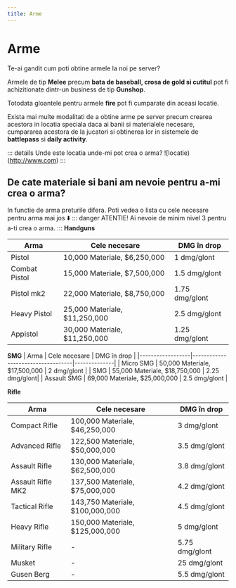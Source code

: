 ```yaml
---
title: Arme
---
```


# Arme

Te-ai gandit cum poti obtine armele la noi pe server? 

Armele de tip **Melee** precum **bata de baseball, crosa de gold si cutitul** pot fi achizitionate dintr-un business de tip **Gunshop**.

Totodata gloantele pentru armele **fire** pot fi cumparate din aceasi locatie.

Exista mai multe modalitati de a obtine arme pe server precum crearea acestora in locatia speciala daca ai banii si materialele necesare, cumpararea acestora de la jucatori si obtinerea lor in sistemele de **battlepass** si **daily activity**.

::: details Unde este locatia unde-mi pot crea o arma?
![locatie)(http://www.com)
:::

## De cate materiale si bani am nevoie pentru a-mi crea o arma?

In functie de arma preturile difera. Poti vedea o lista cu cele necesare pentru arma mai jos ⬇️
::: danger ATENTIE!
Ai nevoie de minim nivel 3 pentru a-ti crea o arma.
:::
**Handguns**

| Arma             | Cele necesare                     | DMG în drop  |
|------------------|-----------------------------------|--------------|
| Pistol           | 10,000 Materiale, $6,250,000       | 1 dmg/glont  |
| Combat Pistol    | 15,000 Materiale, $7,500,000       | 1.5 dmg/glont|
| Pistol mk2       | 22,000 Materiale, $8,750,000       | 1.75 dmg/glont|
| Heavy Pistol     | 25,000 Materiale, $11,250,000      | 2.5 dmg/glont |
| Appistol         | 30,000 Materiale, $11,250,000      | 1.25 dmg/glont|

**SMG**
| Arma             | Cele necesare                     | DMG în drop  |
|------------------|-----------------------------------|--------------|
| Micro SMG        | 50,000 Materiale, $17,500,000      | 2 dmg/glont  |
| SMG              | 55,000 Materiale, $18,750,000      | 2.25 dmg/glont|
| Assault SMG      | 69,000 Materiale, $25,000,000      | 2.5 dmg/glont |

**Rifle**

| Arma               | Cele necesare                         | DMG în drop  |
|--------------------|---------------------------------------|--------------|
| Compact Rifle      | 100,000 Materiale, $46,250,000        | 3 dmg/glont  |
| Advanced Rifle     | 122,500 Materiale, $50,000,000        | 3.5 dmg/glont|
| Assault Rifle      | 130,000 Materiale, $62,500,000        | 3.8 dmg/glont|
| Assault Rifle MK2  | 137,500 Materiale, $75,000,000        | 4.2 dmg/glont|
| Tactical Rifle     | 143,750 Materiale, $100,000,000       | 4.5 dmg/glont|
| Heavy Rifle        | 150,000 Materiale, $125,000,000       | 5 dmg/glont  |
| Military Rifle     | -                                     | 5.75 dmg/glont|
| Musket             | -                                     | 25 dmg/glont  |
| Gusen Berg         | -                                     |  5.5 dmg/glont |




